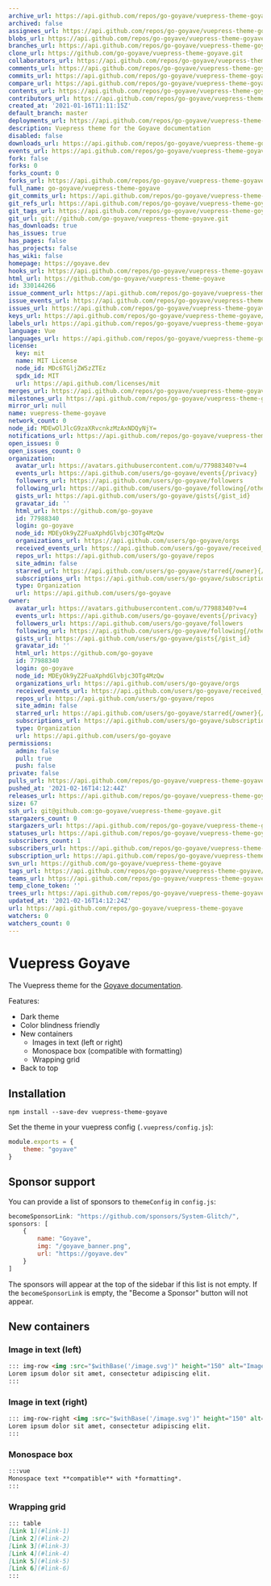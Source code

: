 ```yaml
---
archive_url: https://api.github.com/repos/go-goyave/vuepress-theme-goyave/{archive_format}{/ref}
archived: false
assignees_url: https://api.github.com/repos/go-goyave/vuepress-theme-goyave/assignees{/user}
blobs_url: https://api.github.com/repos/go-goyave/vuepress-theme-goyave/git/blobs{/sha}
branches_url: https://api.github.com/repos/go-goyave/vuepress-theme-goyave/branches{/branch}
clone_url: https://github.com/go-goyave/vuepress-theme-goyave.git
collaborators_url: https://api.github.com/repos/go-goyave/vuepress-theme-goyave/collaborators{/collaborator}
comments_url: https://api.github.com/repos/go-goyave/vuepress-theme-goyave/comments{/number}
commits_url: https://api.github.com/repos/go-goyave/vuepress-theme-goyave/commits{/sha}
compare_url: https://api.github.com/repos/go-goyave/vuepress-theme-goyave/compare/{base}...{head}
contents_url: https://api.github.com/repos/go-goyave/vuepress-theme-goyave/contents/{+path}
contributors_url: https://api.github.com/repos/go-goyave/vuepress-theme-goyave/contributors
created_at: '2021-01-16T11:11:15Z'
default_branch: master
deployments_url: https://api.github.com/repos/go-goyave/vuepress-theme-goyave/deployments
description: Vuepress theme for the Goyave documentation
disabled: false
downloads_url: https://api.github.com/repos/go-goyave/vuepress-theme-goyave/downloads
events_url: https://api.github.com/repos/go-goyave/vuepress-theme-goyave/events
fork: false
forks: 0
forks_count: 0
forks_url: https://api.github.com/repos/go-goyave/vuepress-theme-goyave/forks
full_name: go-goyave/vuepress-theme-goyave
git_commits_url: https://api.github.com/repos/go-goyave/vuepress-theme-goyave/git/commits{/sha}
git_refs_url: https://api.github.com/repos/go-goyave/vuepress-theme-goyave/git/refs{/sha}
git_tags_url: https://api.github.com/repos/go-goyave/vuepress-theme-goyave/git/tags{/sha}
git_url: git://github.com/go-goyave/vuepress-theme-goyave.git
has_downloads: true
has_issues: true
has_pages: false
has_projects: false
has_wiki: false
homepage: https://goyave.dev
hooks_url: https://api.github.com/repos/go-goyave/vuepress-theme-goyave/hooks
html_url: https://github.com/go-goyave/vuepress-theme-goyave
id: 330144266
issue_comment_url: https://api.github.com/repos/go-goyave/vuepress-theme-goyave/issues/comments{/number}
issue_events_url: https://api.github.com/repos/go-goyave/vuepress-theme-goyave/issues/events{/number}
issues_url: https://api.github.com/repos/go-goyave/vuepress-theme-goyave/issues{/number}
keys_url: https://api.github.com/repos/go-goyave/vuepress-theme-goyave/keys{/key_id}
labels_url: https://api.github.com/repos/go-goyave/vuepress-theme-goyave/labels{/name}
language: Vue
languages_url: https://api.github.com/repos/go-goyave/vuepress-theme-goyave/languages
license:
  key: mit
  name: MIT License
  node_id: MDc6TGljZW5zZTEz
  spdx_id: MIT
  url: https://api.github.com/licenses/mit
merges_url: https://api.github.com/repos/go-goyave/vuepress-theme-goyave/merges
milestones_url: https://api.github.com/repos/go-goyave/vuepress-theme-goyave/milestones{/number}
mirror_url: null
name: vuepress-theme-goyave
network_count: 0
node_id: MDEwOlJlcG9zaXRvcnkzMzAxNDQyNjY=
notifications_url: https://api.github.com/repos/go-goyave/vuepress-theme-goyave/notifications{?since,all,participating}
open_issues: 0
open_issues_count: 0
organization:
  avatar_url: https://avatars.githubusercontent.com/u/77988340?v=4
  events_url: https://api.github.com/users/go-goyave/events{/privacy}
  followers_url: https://api.github.com/users/go-goyave/followers
  following_url: https://api.github.com/users/go-goyave/following{/other_user}
  gists_url: https://api.github.com/users/go-goyave/gists{/gist_id}
  gravatar_id: ''
  html_url: https://github.com/go-goyave
  id: 77988340
  login: go-goyave
  node_id: MDEyOk9yZ2FuaXphdGlvbjc3OTg4MzQw
  organizations_url: https://api.github.com/users/go-goyave/orgs
  received_events_url: https://api.github.com/users/go-goyave/received_events
  repos_url: https://api.github.com/users/go-goyave/repos
  site_admin: false
  starred_url: https://api.github.com/users/go-goyave/starred{/owner}{/repo}
  subscriptions_url: https://api.github.com/users/go-goyave/subscriptions
  type: Organization
  url: https://api.github.com/users/go-goyave
owner:
  avatar_url: https://avatars.githubusercontent.com/u/77988340?v=4
  events_url: https://api.github.com/users/go-goyave/events{/privacy}
  followers_url: https://api.github.com/users/go-goyave/followers
  following_url: https://api.github.com/users/go-goyave/following{/other_user}
  gists_url: https://api.github.com/users/go-goyave/gists{/gist_id}
  gravatar_id: ''
  html_url: https://github.com/go-goyave
  id: 77988340
  login: go-goyave
  node_id: MDEyOk9yZ2FuaXphdGlvbjc3OTg4MzQw
  organizations_url: https://api.github.com/users/go-goyave/orgs
  received_events_url: https://api.github.com/users/go-goyave/received_events
  repos_url: https://api.github.com/users/go-goyave/repos
  site_admin: false
  starred_url: https://api.github.com/users/go-goyave/starred{/owner}{/repo}
  subscriptions_url: https://api.github.com/users/go-goyave/subscriptions
  type: Organization
  url: https://api.github.com/users/go-goyave
permissions:
  admin: false
  pull: true
  push: false
private: false
pulls_url: https://api.github.com/repos/go-goyave/vuepress-theme-goyave/pulls{/number}
pushed_at: '2021-02-16T14:12:44Z'
releases_url: https://api.github.com/repos/go-goyave/vuepress-theme-goyave/releases{/id}
size: 67
ssh_url: git@github.com:go-goyave/vuepress-theme-goyave.git
stargazers_count: 0
stargazers_url: https://api.github.com/repos/go-goyave/vuepress-theme-goyave/stargazers
statuses_url: https://api.github.com/repos/go-goyave/vuepress-theme-goyave/statuses/{sha}
subscribers_count: 1
subscribers_url: https://api.github.com/repos/go-goyave/vuepress-theme-goyave/subscribers
subscription_url: https://api.github.com/repos/go-goyave/vuepress-theme-goyave/subscription
svn_url: https://github.com/go-goyave/vuepress-theme-goyave
tags_url: https://api.github.com/repos/go-goyave/vuepress-theme-goyave/tags
teams_url: https://api.github.com/repos/go-goyave/vuepress-theme-goyave/teams
temp_clone_token: ''
trees_url: https://api.github.com/repos/go-goyave/vuepress-theme-goyave/git/trees{/sha}
updated_at: '2021-02-16T14:12:24Z'
url: https://api.github.com/repos/go-goyave/vuepress-theme-goyave
watchers: 0
watchers_count: 0
---
```


# Vuepress Goyave

The Vuepress theme for the [Goyave documentation](https://system-glitch.github.io/goyave/).

Features:
- Dark theme
- Color blindness friendly
- New containers
    - Images in text (left or right)
    - Monospace box (compatible with formatting)
    - Wrapping grid
- Back to top

## Installation

```
npm install --save-dev vuepress-theme-goyave
```

Set the theme in your vuepress config (`.vuepress/config.js`):
```js
module.exports = {
    theme: "goyave"
}
```

## Sponsor support

You can provide a list of sponsors to `themeConfig` in `config.js`:
```js
becomeSponsorLink: "https://github.com/sponsors/System-Glitch/",
sponsors: [
    {
        name: "Goyave",
        img: "/goyave_banner.png",
        url: "https://goyave.dev"
    }
]
```

The sponsors will appear at the top of the sidebar if this list is not empty. If the `becomeSponsorLink` is empty, the "Become a Sponsor" button will not appear.

## New containers

### Image in text (left)

```md
::: img-row <img :src="$withBase('/image.svg')" height="150" alt="Image description"/>
Lorem ipsum dolor sit amet, consectetur adipiscing elit.
:::
```

### Image in text (right)

```md
::: img-row-right <img :src="$withBase('/image.svg')" height="150" alt="Image description"/>
Lorem ipsum dolor sit amet, consectetur adipiscing elit.
:::
```

### Monospace box

```md
:::vue
Monospace text **compatible** with *formatting*.
:::
```

### Wrapping grid

```md
::: table
[Link 1](#link-1)
[Link 2](#link-2)
[Link 3](#link-3)
[Link 4](#link-4)
[Link 5](#link-5)
[Link 6](#link-6)
:::
```

